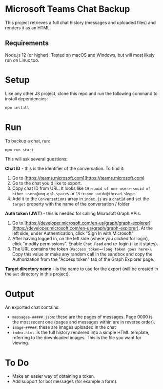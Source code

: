 # Microsoft Teams Chat Backup

This project retrieves a full chat history (messages and uploaded files) and renders it as an HTML.

## Requirements

Node.js 12 (or higher). Tested on macOS and Windows, but will most likely run on Linux too.

# Setup

Like any other JS project, clone this repo and run the following command to install dependencies:

```sh
npm install
```

# Run

To backup a chat, run:

```sh
npm run start
```

This will ask several questions:

**Chat ID** - this is the identifier of the conversation. To find it:

1. Go to [https://teams.microsoft.com](https://teams.microsoft.com)
2. Go to the chat you'd like to export.
3. Copy chat ID from URL. It looks like `19:<uuid of one user>-<uuid of other user>@unq.gbl.spaces` or `19:<some uuid>@thread.skype`
4. Add it to the `Conversations` array in `index.js` as a `chatId` and set the `target` property with the name of the conversation / folder

**Auth token (JWT)** - this is needed for calling Microsoft Graph APIs.

1. Go to [https://developer.microsoft.com/en-us/graph/graph-explorer](https://developer.microsoft.com/en-us/graph/graph-explorer). At the left side, under Authentication, click "Sign In with Microsoft"
2. After having logged in, on the left side (where you clicked for login), click "modify permissions". Enable `Chat.Read` and re-login (like it states).
3. The URL contains the token (`#access_token=<long token goes here>`). Copy this value or make any random call in the sandbox and copy the Authorization from the "Access token" tab of the Graph Explorer page.

**Target directory name** - is the name to use for the export (will be created in the `out` directory in this project).

# Output

An exported chat contains:

* `messages-#####.json`: these are the pages of messages. Page 0000 is the most recent one (pages and messages within are in reverse order).
* `image-#####`: these are images uploaded in the chat
* `index.html`: is the full history rendered into a simple HTML template, referring to the downloaded images. This is the file you want for viewing.

# To Do

* Make an easier way of obtaining a token.
* Add support for bot messages (for example a form).
